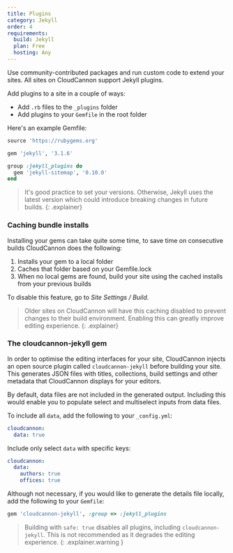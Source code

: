 ```yaml
---
title: Plugins
category: Jekyll
order: 4
requirements:
  build: Jekyll
  plan: Free
  hosting: Any
---
```


Use community-contributed packages and run custom code to extend your sites. All sites on CloudCannon support Jekyll plugins.

Add plugins to a site in a couple of ways:

* Add `.rb` files to the `_plugins` folder
* Add plugins to your `Gemfile` in the root folder

Here's an example Gemfile:

```ruby
source 'https://rubygems.org'

gem 'jekyll', '3.1.6'

group :jekyll_plugins do
  gem 'jekyll-sitemap', '0.10.0'
end
```

> It's good practice to set your versions. Otherwise, Jekyll uses the latest version which could introduce breaking changes in future builds.
{: .explainer}

### Caching bundle installs

Installing your gems can take quite some time, to save time on consecutive builds CloudCannon does the following:

1. Installs your gem to a local folder
2. Caches that folder based on your Gemfile.lock
3. When no local gems are found, build your site using the cached installs from your previous builds

To disable this feature, go to *Site Settings / Build*.

> Older sites on CloudCannon will have this caching disabled to prevent changes to their build environment. Enabling this can greatly improve editing experience.
{: .explainer}

### The cloudcannon-jekyll gem

In order to optimise the editing interfaces for your site, CloudCannon injects an open source plugin called `cloudcannon-jekyll` before building your site.
This generates JSON files with titles, collections, build settings and other metadata that CloudCannon displays for your editors.

By default, data files are not included in the generated output. Including this would enable you to populate select and multiselect inputs from data files.

To include all `data`, add the following to your `_config.yml`:

```yaml
cloudcannon:
  data: true
```

Include only select `data` with specific keys:

```yaml
cloudcannon:
  data:
    authors: true
    offices: true
```

Although not necessary, if you would like to generate the details file locally, add the following to your `Gemfile`:

```ruby
gem 'cloudcannon-jekyll', :group => :jekyll_plugins
```


> Building with `safe: true` disables all plugins, including `cloudcannon-jekyll`. This is not recommended as it degrades the editing experience.
{: .explainer.warning }
